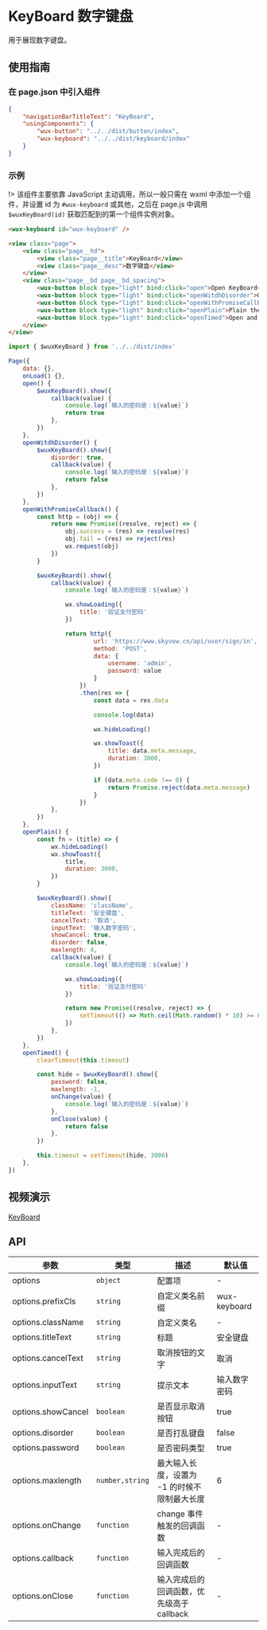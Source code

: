 # KeyBoard 数字键盘

用于展现数字键盘。

## 使用指南

### 在 page.json 中引入组件

```json
{
    "navigationBarTitleText": "KeyBoard",
    "usingComponents": {
        "wux-button": "../../dist/button/index",
        "wux-keyboard": "../../dist/keyboard/index"
    }
}
```

### 示例

!> 该组件主要依靠 JavaScript 主动调用，所以一般只需在 wxml 中添加一个组件，并设置 id 为 `#wux-keyboard` 或其他，之后在 page.js 中调用 `$wuxKeyBoard(id)` 获取匹配到的第一个组件实例对象。

```html
<wux-keyboard id="wux-keyboard" />

<view class="page">
    <view class="page__hd">
        <view class="page__title">KeyBoard</view>
        <view class="page__desc">数字键盘</view>
    </view>
    <view class="page__bd page__bd_spacing">
        <wux-button block type="light" bind:click="open">Open KeyBoard</wux-button>
        <wux-button block type="light" bind:click="openWitdhDisorder">Open a disorderly KeyBoard</wux-button>
        <wux-button block type="light" bind:click="openWithPromiseCallback">Open KeyBoard with promise callback</wux-button>
        <wux-button block type="light" bind:click="openPlain">Plain theme</wux-button>
        <wux-button block type="light" bind:click="openTimed">Open and close</wux-button>
    </view>
</view>
```

```js
import { $wuxKeyBoard } from '../../dist/index'

Page({
    data: {},
    onLoad() {},
    open() {
        $wuxKeyBoard().show({
            callback(value) {
                console.log(`输入的密码是：${value}`)
                return true
            },
        })
    },
    openWitdhDisorder() {
        $wuxKeyBoard().show({
            disorder: true,
            callback(value) {
                console.log(`输入的密码是：${value}`)
                return false
            },
        })
    },
    openWithPromiseCallback() {
        const http = (obj) => {
            return new Promise((resolve, reject) => {
                obj.success = (res) => resolve(res)
                obj.fail = (res) => reject(res)
                wx.request(obj)
            })
        }

        $wuxKeyBoard().show({
            callback(value) {
                console.log(`输入的密码是：${value}`)

                wx.showLoading({
                    title: '验证支付密码'
                })

                return http({
                        url: 'https://www.skyvow.cn/api/user/sign/in',
                        method: 'POST',
                        data: {
                            username: 'admin',
                            password: value
                        }
                    })
                    .then(res => {
                        const data = res.data

                        console.log(data)

                        wx.hideLoading()

                        wx.showToast({
                            title: data.meta.message,
                            duration: 3000,
                        })

                        if (data.meta.code !== 0) {
                            return Promise.reject(data.meta.message)
                        }
                    })
            },
        })
    },
    openPlain() {
        const fn = (title) => {
            wx.hideLoading()
            wx.showToast({
                title,
                duration: 3000,
            })
        }

        $wuxKeyBoard().show({
            className: 'className',
            titleText: '安全键盘',
            cancelText: '取消',
            inputText: '输入数字密码',
            showCancel: true,
            disorder: false,
            maxlength: 4,
            callback(value) {
                console.log(`输入的密码是：${value}`)

                wx.showLoading({
                    title: '验证支付密码'
                })

                return new Promise((resolve, reject) => {
                    setTimeout(() => Math.ceil(Math.random() * 10) >= 6 ? resolve(fn('密码正确')) : reject(fn('密码错误')), 3000)
                })
            },
        })
    },
    openTimed() {
        clearTimeout(this.timeout)

        const hide = $wuxKeyBoard().show({
            password: false,
            maxlength: -1,
            onChange(value) {
                console.log(`输入的密码是：${value}`)
            },
            onClose(value) {
                return false
            },
        })

        this.timeout = setTimeout(hide, 3000)
    },
})
```

## 视频演示

[KeyBoard](./_media/keyboard.mp4 ':include :type=iframe width=375px height=667px')

## API

| 参数 | 类型 | 描述 | 默认值 |
| --- | --- | --- | --- |
| options | `object` | 配置项 | - |
| options.prefixCls | `string` | 自定义类名前缀 | wux-keyboard |
| options.className | `string` | 自定义类名 | - |
| options.titleText | `string` | 标题 | 安全键盘 |
| options.cancelText | `string` | 取消按钮的文字 | 取消 |
| options.inputText | `string` | 提示文本 | 输入数字密码 |
| options.showCancel | `boolean` | 是否显示取消按钮 | true |
| options.disorder | `boolean` | 是否打乱键盘 | false |
| options.password | `boolean` | 是否密码类型 | true |
| options.maxlength | <code>number,string</code> | 最大输入长度，设置为 -1 的时候不限制最大长度 | 6 |
| options.onChange | `function` | change 事件触发的回调函数 | - |
| options.callback | `function` | 输入完成后的回调函数 | - |
| options.onClose | `function` | 输入完成后的回调函数，优先级高于 callback | - |